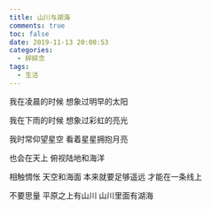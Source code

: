 ```yaml
---
title: 山川与湖海
comments: true
toc: false
date: 2019-11-13 20:00:53
categories:
  - 碎碎念
tags:
  - 生活
---
```


我在凌晨的时候
想象过明早的太阳

我在下雨的时候
想象过彩虹的亮光

<!--more-->

我时常仰望星空
看着星星拥抱月亮

也会在天上
俯视陆地和海洋

相触惆怅
天空和海面
本来就要足够遥远
才能在一条线上

不要思量
平原之上有山川
山川里面有湖海